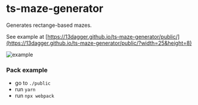 # ts-maze-generator
Generates rectange-based mazes.

See example at [https://13dagger.github.io/ts-maze-generator/public/](https://13dagger.github.io/ts-maze-generator/public/?width=25&height=8)

![example](https://13dagger.github.io/ts-maze-generator/public/example.png)


### Pack example
* go to `./public`
* run `yarn`
* run `npx webpack`
